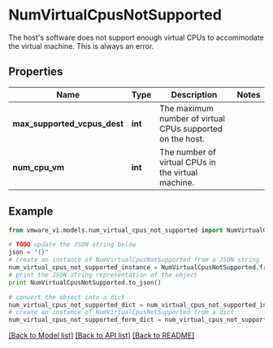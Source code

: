 # NumVirtualCpusNotSupported

The host's software does not support enough virtual CPUs to accommodate the virtual machine.  This is always an error. 

## Properties
Name | Type | Description | Notes
------------ | ------------- | ------------- | -------------
**max_supported_vcpus_dest** | **int** | The maximum number of virtual CPUs supported on the host.  | 
**num_cpu_vm** | **int** | The number of virtual CPUs in the virtual machine.  | 

## Example

```python
from vmware_vi.models.num_virtual_cpus_not_supported import NumVirtualCpusNotSupported

# TODO update the JSON string below
json = "{}"
# create an instance of NumVirtualCpusNotSupported from a JSON string
num_virtual_cpus_not_supported_instance = NumVirtualCpusNotSupported.from_json(json)
# print the JSON string representation of the object
print NumVirtualCpusNotSupported.to_json()

# convert the object into a dict
num_virtual_cpus_not_supported_dict = num_virtual_cpus_not_supported_instance.to_dict()
# create an instance of NumVirtualCpusNotSupported from a dict
num_virtual_cpus_not_supported_form_dict = num_virtual_cpus_not_supported.from_dict(num_virtual_cpus_not_supported_dict)
```
[[Back to Model list]](../README.md#documentation-for-models) [[Back to API list]](../README.md#documentation-for-api-endpoints) [[Back to README]](../README.md)


